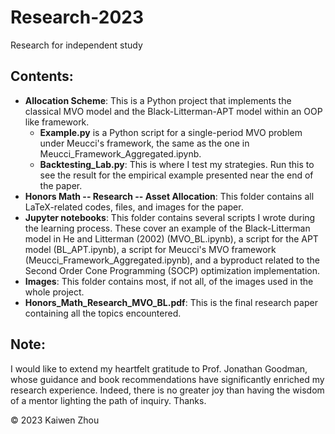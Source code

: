 # Research-2023
Research for independent study

## Contents:
- **Allocation Scheme**: This is a Python project that implements the classical MVO model and the Black-Litterman-APT model within an OOP like framework.
  - **Example.py** is a Python script for a single-period MVO problem under Meucci's framework, the same as the one in Meucci_Framework_Aggregated.ipynb.
  - **Backtesting_Lab.py**: This is where I test my strategies. Run this to see the result for the empirical example presented near the end of the paper.
- **Honors Math -- Research -- Asset Allocation**: This folder contains all LaTeX-related codes, files, and images for the paper.
- **Jupyter notebooks**: This folder contains several scripts I wrote during the learning process. These cover an example of the Black-Litterman model in He and Litterman (2002) (MVO_BL.ipynb), a script for the APT model (BL_APT.ipynb), a script for Meucci's MVO framework (Meucci_Framework_Aggregated.ipynb), and a byproduct related to the Second Order Cone Programming (SOCP) optimization implementation.
- **Images**: This folder contains most, if not all, of the images used in the whole project.
- **Honors_Math_Research_MVO_BL.pdf**: This is the final research paper containing all the topics encountered.

## Note:
I would like to extend my heartfelt gratitude to Prof. Jonathan
Goodman, whose guidance and book recommendations have significantly enriched my
research experience. Indeed, there is no greater joy than having the wisdom of a mentor
lighting the path of inquiry. Thanks.

&copy; 2023 Kaiwen Zhou
